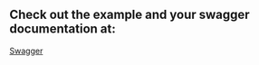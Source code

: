 ## Check out the example and your swagger documentation at:

[Swagger](http://petstore.swagger.io/)
